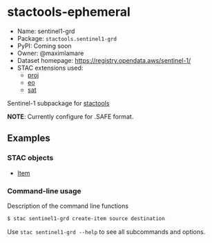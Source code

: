 # stactools-ephemeral

- Name: sentinel1-grd
- Package: `stactools.sentinel1-grd`
- PyPI: Coming soon
- Owner: @maximlamare
- Dataset homepage: https://registry.opendata.aws/sentinel-1/
- STAC extensions used:
  - [proj](https://github.com/stac-extensions/projection/)
  - [eo](https://github.com/stac-extensions/eo)
  - [sat](https://github.com/stac-extensions/sat)

Sentinel-1 subpackage for [stactools](https://github.com/stac-utils/stactools)

**NOTE**: Currently configure for .SAFE format.

## Examples

### STAC objects

- [Item](examples/item.json)

### Command-line usage

Description of the command line functions

```bash
$ stac sentinel1-grd create-item source destination
```

Use `stac sentinel1-grd --help` to see all subcommands and options.
